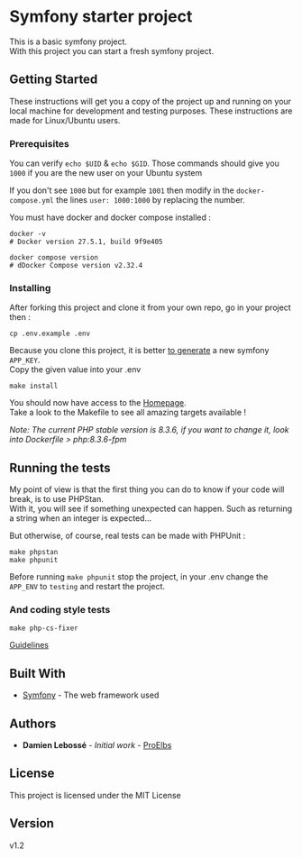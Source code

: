 # Symfony starter project

This is a basic symfony project.  
With this project you can start a fresh symfony project.

## Getting Started

These instructions will get you a copy of the project up and running on your local machine for development and testing purposes.
These instructions are made for Linux/Ubuntu users.

### Prerequisites

You can verify `echo $UID` & `echo $GID`. Those commands should give you `1000` if you are the new user on your Ubuntu system

If you don't see `1000` but for example `1001` then modify in the `docker-compose.yml` the lines `user: 1000:1000` by replacing the number.

You must have docker and docker compose installed :

```shell
docker -v
# Docker version 27.5.1, build 9f9e405

docker compose version  
# dDocker Compose version v2.32.4
```

### Installing

After forking this project and clone it from your own repo, go in your project then :
```shell
cp .env.example .env
```

Because you clone this project, it is better [to generate](http://nux.net/secret) a new symfony `APP_KEY`.  
Copy the given value into your .env

```shell
make install
```

You should now have access to the [Homepage](http://localhost/).  
Take a look to the Makefile to see all amazing targets available !

*Note: The current PHP stable version is 8.3.6, if you want to change it, look into Dockerfile > php:8.3.6-fpm*

## Running the tests

My point of view is that the first thing you can do to know if your code will break, is to use PHPStan.  
With it, you will see if something unexpected can happen. Such as returning a string when an integer is expected...

But otherwise, of course, real tests can be made with PHPUnit :
```shell
make phpstan
make phpunit
```

Before running `make phpunit` stop the project, in your .env change the `APP_ENV` to `testing` and restart the project.

### And coding style tests

```shell
make php-cs-fixer
```

[Guidelines](https://spatie.be/guidelines/laravel-php)

## Built With

* [Symfony](https://symfony.com/) - The web framework used

## Authors

* **Damien Lebossé** - *Initial work* - [ProElbs](https://github.com/ProElbs)

## License

This project is licensed under the MIT License

## Version
v1.2